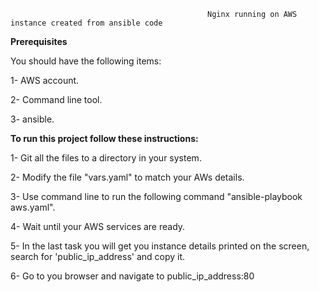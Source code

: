                                             
                                                Nginx running on AWS instance created from ansible code


   **Prerequisites**


You should have the following items:



1- AWS account.


2- Command line tool.


3- ansible.

 

   **To run this project follow these instructions:**


1- Git all the files to a directory in your system.


2- Modify the file "vars.yaml" to match your AWs details.


3- Use command line to run the following command "ansible-playbook aws.yaml".


4- Wait until your AWS services are ready.


5- In the last task you will get you instance details printed on the screen, search for 'public_ip_address' and copy it.


6- Go to you browser and navigate to public_ip_address:80









  
